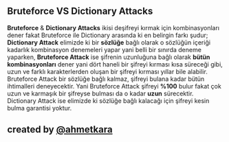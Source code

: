 
## Bruteforce VS Dictionary Attacks

  <b>Bruteforce</b> & <b>Dictionary Attacks</b> ikisi deşifreyi kırmak için kombinasyonları dener fakat Bruteforce ile Dictionary arasında ki en belirgin farkı şudur; <b>Dictionary Attack</b> elimizde ki bir <b>sözlüğe</b> bağlı olarak o sözlüğün içeriği kadarlık kombinasyon denemeleri yapar yani belli bir sınırda deneme yaparken, <b>Bruteforce Attack</b> ise şifrenin uzunluğuna bağlı olarak <b>bütün kombinasyonları</b> dener yani dört haneli bir şifreyi kırması kısa süreceği gibi, uzun ve farklı karakterlerden oluşan bir şifreyi kırması yıllar bile alabilir. Bruteforce Attack bir sözlüğe bağlı kalmaz, şifreyi bulana kadar bütün ihtimalleri deneyecektir. Yani Bruteforce Attack şifreyi <b>%100</b> bulur fakat çok uzun ve karmaşık bir şifreyse bulması da o kadar <b>uzun</b> sürecektir. Dictionary Attack ise elimizde ki sözlüğe bağlı kalacağı için şifreyi kesin bulma garantisi yoktur. 
  
## created by [@ahmetkara](https://github.com/ahmetQara)
